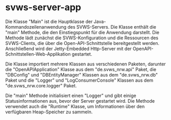 # svws-server-app

Die Klasse "Main" ist die Hauptklasse der Java-Kommandozeilenanwendung des SVWS-Servers. Die Klasse enthält die "main" Methode, die den Einstiegspunkt für die Anwendung darstellt. 
Die Methode lädt zunächst die SVWS-Konfiguration und die Ressourcen des SVWS-Clients, die über die Open-API-Schnittstelle bereitgestellt werden. 
Anschließend wird der Jetty-Embedded Http-Server mit der OpenAPI-Schnittstellen-Web-Applikation gestartet.

Die Klasse importiert mehrere Klassen aus verschiedenen Paketen, darunter die "OpenAPIApplication" Klasse aus dem "de.svws_nrw.api" Paket, die "DBConfig" und "DBEntityManager" Klassen aus dem "de.svws_nrw.db" Paket und die "Logger" und "LogConsumerConsole" Klassen aus dem "de.svws_nrw.core.logger" Paket.

Die "main" Methode initialisiert einen "Logger" und gibt einige Statusinformationen aus, bevor der Server gestartet wird. Die Methode verwendet auch die "Runtime" Klasse, um Informationen über den verfügbaren Heap-Speicher zu sammeln.